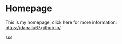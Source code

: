 # Homepage

This is my homepage, click here for more information: https://danaliu67.github.io/

sss
